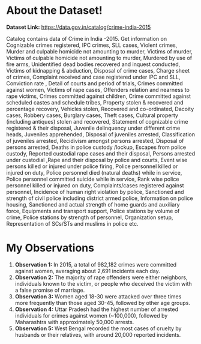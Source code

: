 # About the Dataset!

**Dataset Link:** https://data.gov.in/catalog/crime-india-2015

Catalog contains data of Crime in India -2015. Get information on Cognizable crimes registered, IPC crimes, SLL cases, Violent crimes, Murder and culpable homicide not amounting to murder, Victims of murder, Victims of culpable homicide not amounting to murder, Murdered by use of fire arms, Unidentified dead bodies recovered and inquest conducted, Victims of kidnapping & abduction, Disposal of crime cases, Charge sheet of crimes, Complaint received and case registered under IPC and SLL, Conviction rate , Detail of courts and period of trials, Crimes committed against women, Victims of rape cases, Offenders relation and nearness to rape victims, Crimes committed against children, Crime committed against scheduled castes and schedule tribes, Property stolen & recovered and percentage recovery, Vehicles stolen, Recovered and co-ordinated, Dacoity cases, Robbery cases, Burglary cases, Theft cases, Cultural property (including antiques) stolen and recovered, Statement of cognizable crime registered & their disposal, Juvenile delinquency under different crime heads, Juveniles apprehended, Disposal of juveniles arrested, Classification of juveniles arrested, Recidivism amongst persons arrested, Disposal of persons arrested, Deaths in police custody /lockup, Escapes from police custody, Reported custodial rape cases and their disposal, Persons arrested under custodial ,Rape and their disposal by police and courts, Event wise persons killed or injured under police firing, Police personnel killed or injured on duty, Police personnel died (natural deaths) while in service, Police personnel committed suicide while in service, Rank wise police personnel killed or injured on duty, Complaints/cases registered against personnel, Incidence of human right violation by police, Sanctioned and strength of civil police including district armed police, Information on police housing, Sanctioned and actual strength of home guards and auxiliary force, Equipments and transport support, Police stations by volume of crime, Police stations by strength of personnel, Organization setup, Representation of SCs/STs and muslims in police etc.

# My Observations

1. **Observation 1:** In 2015, a total of 982,182 crimes were committed against women, averaging about 2,691 incidents each day.
2. **Observation 2:** The majority of rape offenders were either neighbors, individuals known to the victim, or people who deceived the victim with a false promise of marriage.
3. **Observation 3:** Women aged 18-30 were attacked over three times more frequently than those aged 30-45, followed by other age groups.
4. **Observation 4:** Uttar Pradesh had the highest number of arrested individuals for crimes against women (~100,000), followed by Maharashtra with approximately 50,000 arrests.
5. **Observation 5:** West Bengal recorded the most cases of cruelty by husbands or their relatives, with around 20,000 reported incidents.
